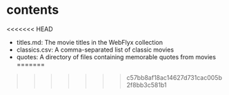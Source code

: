 # contents
<<<<<<< HEAD

* titles.md: The movie titles in the WebFlyx collection
* classics.csv: A comma-separated list of classic movies
* quotes: A directory of files containing memorable quotes from movies
=======
>>>>>>> c57bb8af18ac14627d731cac005b2f8bb3c581b1
